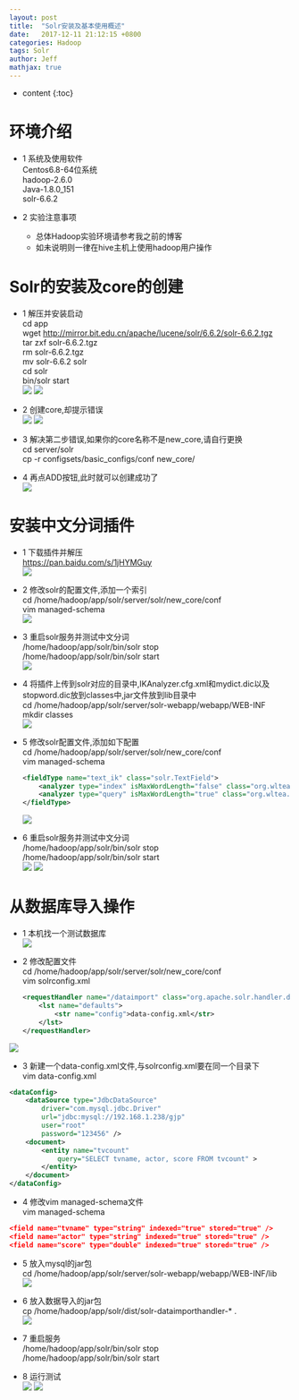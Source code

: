 ```yaml
---
layout: post
title:  "Solr安装及基本使用概述"
date:   2017-12-11 21:12:15 +0800
categories: Hadoop
tags: Solr
author: Jeff
mathjax: true
---
```


* content
{:toc}


# 环境介绍
* 1 系统及使用软件    
    Centos6.8-64位系统    
    hadoop-2.6.0    
    Java-1.8.0_151     
    solr-6.6.2    

* 2 实验注意事项<br>
    * 总体Hadoop实验环境请参考我之前的博客   
    * 如未说明则一律在hive主机上使用hadoop用户操作

# Solr的安装及core的创建
* 1 解压并安装启动<br>
    cd app<br>
    wget http://mirror.bit.edu.cn/apache/lucene/solr/6.6.2/solr-6.6.2.tgz<br>
    tar zxf solr-6.6.2.tgz<br>
    rm solr-6.6.2.tgz<br>
    mv solr-6.6.2 solr<br>
    cd solr<br>
    bin/solr start<br>
    ![](http://ov7z79pcc.bkt.clouddn.com/15129980060013.jpg)
    ![](http://ov7z79pcc.bkt.clouddn.com/15129980302446.jpg)

* 2 创建core,却提示错误<br>
    ![](http://ov7z79pcc.bkt.clouddn.com/15129980971913.jpg)
    ![](http://ov7z79pcc.bkt.clouddn.com/15129981309959.jpg)

* 3 解决第二步错误,如果你的core名称不是new_core,请自行更换<br>
    cd server/solr<br>
    cp -r configsets/basic_configs/conf new_core/

* 4 再点ADD按钮,此时就可以创建成功了<br>
    ![](http://ov7z79pcc.bkt.clouddn.com/15129982897910.jpg)

# 安装中文分词插件
* 1 下载插件并解压<br>
    https://pan.baidu.com/s/1jHYMGuy<br>
    ![](http://ov7z79pcc.bkt.clouddn.com/15129986892818.jpg)
    
* 2 修改solr的配置文件,添加一个索引<br>
    cd /home/hadoop/app/solr/server/solr/new_core/conf<br>
    vim managed-schema<br>
    ![](http://ov7z79pcc.bkt.clouddn.com/15129991620442.jpg)

* 3 重启solr服务并测试中文分词<br>
    /home/hadoop/app/solr/bin/solr stop<br>
    /home/hadoop/app/solr/bin/solr start<br>
    ![](http://ov7z79pcc.bkt.clouddn.com/15129993758978.jpg)

* 4 将插件上传到solr对应的目录中,IKAnalyzer.cfg.xml和mydict.dic以及stopword.dic放到classes中,jar文件放到lib目录中<br>
    cd /home/hadoop/app/solr/server/solr-webapp/webapp/WEB-INF<br>
    mkdir classes<br>
    ![](http://ov7z79pcc.bkt.clouddn.com/15129996492125.jpg)

* 5 修改solr配置文件,添加如下配置<br>
    cd /home/hadoop/app/solr/server/solr/new_core/conf<br>
    vim managed-schema
    ```xml
    <fieldType name="text_ik" class="solr.TextField">
        <analyzer type="index" isMaxWordLength="false" class="org.wltea.analyzer.lucene.IKAnalyzer"/>              
        <analyzer type="query" isMaxWordLength="true" class="org.wltea.analyzer.lucene.IKAnalyzer"/>                                
    </fieldType>
    ```
    ![](http://ov7z79pcc.bkt.clouddn.com/15129999880813.jpg)

* 6 重启solr服务并测试中文分词<br>
    /home/hadoop/app/solr/bin/solr stop<br>
    /home/hadoop/app/solr/bin/solr start<br>
    ![](http://ov7z79pcc.bkt.clouddn.com/15130000729871.jpg)
    ![](http://ov7z79pcc.bkt.clouddn.com/15130000895583.jpg)

# 从数据库导入操作
* 1 本机找一个测试数据库<br>
    ![](http://ov7z79pcc.bkt.clouddn.com/15134772951501.jpg)

* 2 修改配置文件<br>
    cd /home/hadoop/app/solr/server/solr/new_core/conf<br>
    vim solrconfig.xml
    ```xml
    <requestHandler name="/dataimport" class="org.apache.solr.handler.dataimport.DataImportHandler">
        <lst name="defaults">
            <str name="config">data-config.xml</str>
        </lst>
  </requestHandler>
  ```
![](http://ov7z79pcc.bkt.clouddn.com/15134779071704.jpg)

* 3 新建一个data-config.xml文件,与solrconfig.xml要在同一个目录下<br>
    vim data-config.xml<br>
```xml
<dataConfig>
    <dataSource type="JdbcDataSource"
        driver="com.mysql.jdbc.Driver"
        url="jdbc:mysql://192.168.1.238/gjp"
        user="root"
        password="123456" />
    <document>
        <entity name="tvcount"
            query="SELECT tvname, actor, score FROM tvcount" >
        </entity>
    </document>
</dataConfig>
```

* 4 修改vim managed-schema文件<br>
    vim managed-schema<br>
```json
<field name="tvname" type="string" indexed="true" stored="true" />
<field name="actor" type="string" indexed="true" stored="true" />
<field name="score" type="double" indexed="true" stored="true" />
```

* 5 放入mysql的jar包<br>
    cd /home/hadoop/app/solr/server/solr-webapp/webapp/WEB-INF/lib<br>
    ![](http://ov7z79pcc.bkt.clouddn.com/15134789379051.jpg)
    
* 6 放入数据导入的jar包<br>
    cp /home/hadoop/app/solr/dist/solr-dataimporthandler-* .<br>
    ![](http://ov7z79pcc.bkt.clouddn.com/15134796508983.jpg)

* 7 重启服务<br>
    /home/hadoop/app/solr/bin/solr stop<br>
    /home/hadoop/app/solr/bin/solr start<br>

* 8 运行测试<br>
    ![](http://ov7z79pcc.bkt.clouddn.com/15134797202073.jpg)
    ![](http://ov7z79pcc.bkt.clouddn.com/15134801998196.jpg)



